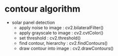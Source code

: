 # contour algorithm
- solar panel detection 
    - apply noise to image : cv2.bilateralFilter()
    - apply grayscale to image : cv2.cvtColor()
    - set threshold : cv2.threshold()
    - find contour, hierarchy : cv2.findContours()
    - draw contour into image : cv2.drawContours()